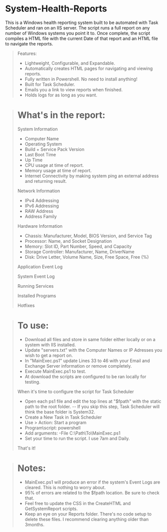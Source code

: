 # System-Health-Reports
This is a Windows health reporting system built to be automated with Task Scheduler and ran on an IIS server. The script runs a full report on any number of Windows systems you point it to. Once complete, the script compiles a HTML file with the current Date of that report and an HTML file to navigate the reports.

>Features:
>- Lightweight, Configurable, and Expandable.
>- Automatically creates HTML pages for navigating and viewing reports.
>- Fully written in Powershell. No need to install anything!
>- Built for Task Scheduler.
>- Emails you a link to view reports when finished.
>- Holds logs for as long as you want.

># What's in the report:
>System Information
>- Computer Name
>- Operating System
>- Build + Service Pack Version
>- Last Boot Time
>- Up Time
>- CPU usage at time of report.
>- Memory usage at time of report.
>- Internet Connectivity by making system ping an external address and returning result.
>
>Network Information
>- IPv4 Addressing
>- IPv6 Addressing
>- RAW Address
>- Address Family
>
>Hardware Information
>- Chassis: Manufacturer, Model, BIOS Version, and Service Tag
>- Processor: Name, and Socket Designation
>- Memory: Slot ID, Part Number, Speed, and Capacity
>- Storage Controller: Manufacturer, Name, DriverName
>- Disk: Drive Letter, Volume Name, Size, Free Space, Free (%)
>
>Application Event Log
>
>System Event Log
>
>Running Services
>
>Installed Programs
>
>Hotfixes




># To use:
>- Download all files and store in same folder either locally or on a system with IIS installed.
>- Update "servers.txt" with the Computer Names or IP Adresses you wish to get a report on.
>- In "MainExec.ps1" update Lines 33 to 46 with your Email and Exchange Server information or remove completely.
>- Execute MainExec.ps1 to test.
>- At download the scripts are configured to be ran locally for testing.
>
> When it's time to configure the script for Task Scheduler 
>- Open each ps1 file and edit the top lines at "$fpath" with the static path to the root folder.
>-- If you skip this step, Task Scheduler will think the base folder is System32.
>- Create a New Task in Task Scheduler
>- Use > Action: Start a program
>- Program\script: powershell
>- Add arguments: -File C:\Path\To\MainExec.ps1
>- Set your time to run the script. I use 7am and Daily.
>
> That's it!


># Notes:
>- MainExec.ps1 will produce an error if the system's Event Logs are cleared. This is nothing to worry about.
>- 95% of errors are related to the $fpath location. Be sure to check that.
>- Feel free to update the CSS in the CreateHTML and GetSystemReport scripts.
>- Keep an eye on your Reports folder. There's no code setup to delete these files. I recommend clearing anything older than 3months.

